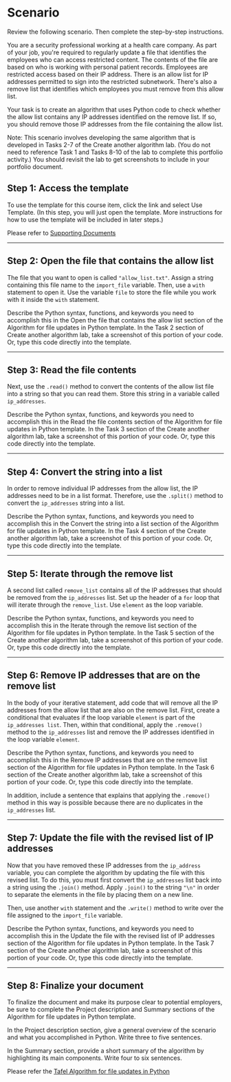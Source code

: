# Scenario

Review the following scenario. Then complete the step-by-step instructions.

You are a security professional working at a health care company. As part of your job, you're required to regularly update a file that identifies the employees who can access restricted content. The contents of the file are based on who is working with personal patient records. Employees are restricted access based on their IP address. There is an allow list for IP addresses permitted to sign into the restricted subnetwork. There's also a remove list that identifies which employees you must remove from this allow list.

Your task is to create an algorithm that uses Python code to check whether the allow list contains any IP addresses identified on the remove list. If so, you should remove those IP addresses from the file containing the allow list.

Note: This scenario involves developing the same algorithm that is developed in Tasks 2-7 of the Create another algorithm lab. (You do not need to reference Task 1 and Tasks 8-10 of the lab to complete this portfolio activity.) You should revisit the lab to get screenshots to include in your portfolio document. 

## Step 1: Access the template

To use the template for this course item, click the link and select Use Template. (In this step, you will just open the template. More instructions for how to use the template will be included in later steps.)

Please refer to [Supporting Documents](https://github.com/ericktafel1/Cybersecurity_Portfolio/tree/main/7_Python_Algorithm/Supporting_Documents)

--------------------------------------------------------------------------------------------------------------------------------

## Step 2: Open the file that contains the allow list

The file that you want to open is called ```"allow_list.txt"```. Assign a string containing this file name to the ```import_file``` variable. Then, use a ```with``` statement to open it. Use the variable ```file``` to store the file while you work with it inside the ```with``` statement.

Describe the Python syntax, functions, and keywords you need to accomplish this in the Open the file that contains the allow list section of the Algorithm for file updates in Python template. In the Task 2 section of Create another algorithm lab, take a screenshot of this portion of your code. Or, type this code directly into the template.

--------------------------------------------------------------------------------------------------------------------------------

## Step 3: Read the file contents

Next, use the ```.read()``` method to convert the contents of the allow list file into a string so that you can read them. Store this string in a variable called ```ip_addresses```.

Describe the Python syntax, functions, and keywords you need to accomplish this in the Read the file contents section of the Algorithm for file updates in Python template. In the Task 3 section of the Create another algorithm lab, take a screenshot of this portion of your code. Or, type this code directly into the template.


--------------------------------------------------------------------------------------------------------------------------------

## Step 4: Convert the string into a list

In order to remove individual IP addresses from the allow list, the IP addresses need to be in a list format. Therefore, use the ```.split()``` method to convert the ```ip_addresses``` string into a list.

Describe the Python syntax, functions, and keywords you need to accomplish this in the Convert the string into a list section of the Algorithm for file updates in Python template. In the Task 4 section of the Create another algorithm lab, take a screenshot of this portion of your code. Or, type this code directly into the template.


--------------------------------------------------------------------------------------------------------------------------------

## Step 5: Iterate through the remove list

A second list called ```remove_list``` contains all of the IP addresses that should be removed from the ```ip_addresses``` list. Set up the header of a ```for``` loop that will iterate through the ```remove_list```. Use ```element``` as the loop variable.

Describe the Python syntax, functions, and keywords you need to accomplish this in the Iterate through the remove list section of the Algorithm for file updates in Python template. In the Task 5 section of the Create another algorithm lab, take a screenshot of this portion of your code. Or, type this code directly into the template.


--------------------------------------------------------------------------------------------------------------------------------

## Step 6: Remove IP addresses that are on the remove list

In the body of your iterative statement, add code that will remove all the IP addresses from the allow list that are also on the remove list. First, create a conditional that evaluates if the loop variable ```element``` is part of the ```ip_addresses list```. Then, within that conditional, apply the ```.remove()``` method to the ```ip_addresses``` list and remove the IP addresses identified in the loop variable ```element```. 

Describe the Python syntax, functions, and keywords you need to accomplish this in the Remove IP addresses that are on the remove list section of the Algorithm for file updates in Python template. In the Task 6 section of the Create another algorithm lab, take a screenshot of this portion of your code. Or, type this code directly into the template.

In addition, include a sentence that explains that applying the ```.remove()``` method in this way is possible because there are no duplicates in the ```ip_addresses``` list. 


--------------------------------------------------------------------------------------------------------------------------------

## Step 7: Update the file with the revised list of IP addresses

Now that you have removed these IP addresses from the ```ip_address``` variable, you can complete the algorithm by updating the file with this revised list. To do this, you must first convert the ```ip_addresses``` list back into a string using the ```.join()``` method. Apply ```.join()``` to the string ```"\n"``` in order to separate the elements in the file by placing them on a new line.

Then, use another ```with``` statement and the ```.write()``` method to write over the file assigned to the ```import_file``` variable.

Describe the Python syntax, functions, and keywords you need to accomplish this in the Update the file with the revised list of IP addresses section of the Algorithm for file updates in Python template. In the Task 7 section of the Create another algorithm lab, take a screenshot of this portion of your code. Or, type this code directly into the template.

--------------------------------------------------------------------------------------------------------------------------------

## Step 8: Finalize your document

To finalize the document and make its purpose clear to potential employers, be sure to complete the Project description and Summary sections of the Algorithm for file updates in Python template. 

In the Project description section, give a general overview of the scenario and what you accomplished in Python. Write three to five sentences.

In the Summary section, provide a short summary of the algorithm by highlighting its main components. Write four to six sentences.


Please refer the [Tafel Algorithm for file updates in Python](https://github.com/ericktafel1/Cybersecurity_Portfolio/blob/main/7_Python_Algorithm/Tafel_Algorithm_for_file_updates_in_Python.pdf) 






